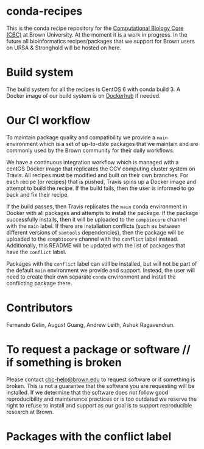 # conda-recipes

This is the conda recipe repository for the [Computational Biology Core (CBC)](http://brown.edu/cis/data-science/compbiocore/index.html) at Brown University. At the moment it is a work in progress. In the future all bioinformatics recipes/packages that we support for Brown users on URSA & Stronghold will be hosted on here.

# Build system

The build system for all the recipes is CentOS 6 with conda build 3. A Docker image of our build system is on [Dockerhub](https://hub.docker.com/r/compbiocore/dockerfiles/) if needed.

# Our CI workflow

To maintain package quality and compatibility we provide a `main` environment which is a set of up-to-date packages that we maintain and are commonly used by the Brown community for their daily workflows.

We have a continuous integration workflow which is managed with a centOS Docker image that replicates the CCV computing cluster system on Travis. All recipes must be modified and built on their own branches. For each recipe (or recipes) that is pushed, Travis spins up a Docker image and attempt to build the recipe. If the build fails, then the user is informed to go back and fix their recipe.

If the build passes, then Travis replicates the `main` conda environment in Docker with all packages and attempts to install the package. If the package successfully installs, then it will be uploaded to the `compbiocore` channel with the `main` label. If there are installation conflicts (such as between different versions of `samtools` dependencies), then the package will be uploaded to the `compbiocore` channel with the `conflict` label instead. Additionally, this README will be updated with the list of packages that have the `conflict` label.

Packages with the `conflict` label can still be installed, but will not be part of the default `main` environment we provide and support. Instead, the user will need to create their own separate `conda` environment and install the conflicting package there.

# Contributors

Fernando Gelin, August Guang, Andrew Leith, Ashok Ragavendran.

# To request a package or software // if something is broken

Please contact cbc-help@brown.edu to request software or if something is broken. This is not a guarantee that the software you are requesting will be installed. If we determine that the software does not follow good reproducibility and maintenance practices or is too outdated we reserve the right to refuse to install and support as our goal is to support reproducible research at Brown.

# Packages with the conflict label


